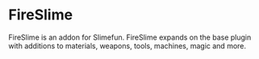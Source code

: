 # FireSlime

FireSlime is an addon for Slimefun. FireSlime expands on the base plugin with additions to materials, weapons, tools, machines, magic and more.

